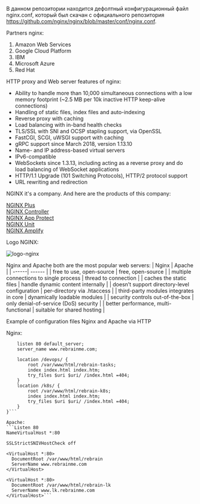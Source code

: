 В данном репозитории находится дефолтный конфигурационный файл nginx.conf, который был скачан с официального репозитория https://github.com/nginx/nginx/blob/master/conf/nginx.conf.

Partners nginx:
1. Amazon Web Services
2. Google Cloud Platform
3. IBM
4. Microsoft Azure
5. Red Hat

HTTP proxy and Web server features of nginx:
* Ability to handle more than 10,000 simultaneous connections with a low memory footprint (~2.5 MB per 10k inactive HTTP keep-alive connections)
* Handling of static files, index files and auto-indexing
* Reverse proxy with caching
* Load balancing with in-band health checks
* TLS/SSL with SNI and OCSP stapling support, via OpenSSL
* FastCGI, SCGI, uWSGI support with caching
* gRPC support since March 2018, version 1.13.10
* Name- and IP address-based virtual servers
* IPv6-compatible
* WebSockets since 1.3.13, including acting as a reverse proxy and do load balancing of WebSocket applications
* HTTP/1.1 Upgrade (101 Switching Protocols), HTTP/2 protocol support
* URL rewriting and redirection

NGINX it's a company. And here are the products of this company:

[NGINX Plus](https://www.nginx.com/products/nginx) \
[NGINX Controller](https://www.nginx.com/products/nginx-controller) \
[NGINX App Protect](https://www.nginx.com/products/nginx-app-protect) \
[NGINX Unit](https://www.nginx.com/products/nginx-unit) \
[NGINX Amplify](https://www.nginx.com/products/nginx-unit)

Logo NGINX:

![logo-nginx](https://upload.wikimedia.org/wikipedia/commons/thumb/c/c5/Nginx_logo.svg/512px-Nginx_logo.svg.png)

Nginx and Apache both are the most popular web servers:
| Nginx | Apache |
| ------| ------ |
| free to use, open-source | free, open-source |
| multiple connections to single process | thread to connection |
| caches the static files | handle dynamic content internally |
| doesn’t support directory-level configuration | per-directory via .htaccess |
| third-party modules integrates in core | dynamically loadable modules |
| security controls out-of-the-box | only denial-of-service (DoS) security |
| better performance, multi-functional | suitable for shared hosting |

Example of configuration files Nginx and Apache via HTTP

Nginx:
```server {
    listen 80 default_server;
    server_name www.rebrainme.com;

    location /devops/ {
        root /var/www/html/rebrain-tasks;
        index index.html index.htm;
        try_files $uri $uri/ /index.html =404;
    }
    location /k8s/ {
        root /var/www/html/rebrain-k8s;
        index index.html index.htm;
        try_files $uri $uri/ /index.html =404;
    }
}```

Apache:
```Listen 80
NameVirtualHost *:80

SSLStrictSNIVHostCheck off

<VirtualHost *:80>
  DocumentRoot /var/www/html/rebrain
  ServerName www.rebrainme.com
</VirtualHost>

<VirtualHost *:80>
  DocumentRoot /var/www/html/rebrain-lk
  ServerName www.lk.rebrainme.com
</VirtualHost>```